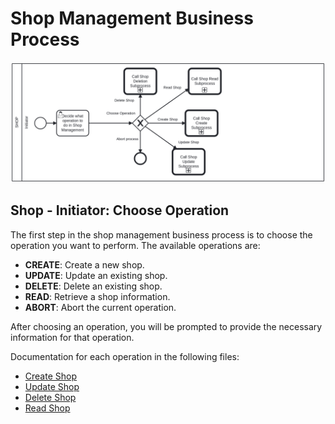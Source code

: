 # Shop Management Business Process <!-- omit in toc -->

![Shop Management](./assets/ShopManagement.png)

## Shop - Initiator: Choose Operation <!-- omit in toc -->

The first step in the shop management business process is to choose the operation you want to perform. The available operations are:

- **CREATE**: Create a new shop.
- **UPDATE**: Update an existing shop.
- **DELETE**: Delete an existing shop.
- **READ**: Retrieve a shop information.
- **ABORT**: Abort the current operation.

After choosing an operation, you will be prompted to provide the necessary information for that operation.

Documentation for each operation in the following files:

- [Create Shop](shop_creation.md)
- [Update Shop](shop_update.md)
- [Delete Shop](shop_delete.md)
- [Read Shop](shop_read.md)
